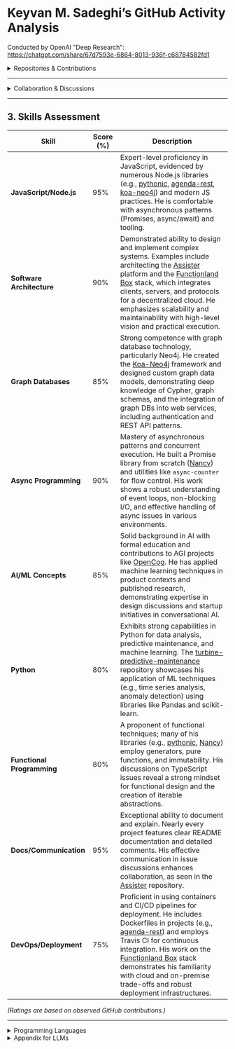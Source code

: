 # Keyvan M. Sadeghi’s GitHub Activity Analysis

Conducted by OpenAI "Deep Research":
https://chatgpt.com/share/67d7593e-6864-8013-936f-c68784582fd1

<details>
  <summary>Repositories & Contributions</summary>

**Overview:** Keyvan M. Sadeghi ([GitHub Profile](https://github.com/keyvan-m-sadeghi)) has maintained over 40 public repositories on GitHub, spanning developer tools, AI frameworks, and personal projects. He also contributed significant code to external projects (e.g., [OpenCog](https://github.com/opencog/opencog), [Koa-Neo4j](https://github.com/keyvan-m-sadeghi/koa-neo4j), [Agenda](https://github.com/agenda/agenda-rest)) as early as 2012. Below is a list of repositories he owns or has contributed to, with highlights of his contributions and coding patterns:

- **Koa-Neo4j** – A Node.js framework for rapid REST APIs on Neo4j. *Role:* Creator/maintainer. Sadeghi developed this while modeling a Neo4j graph for e-health, creating the Koa-Neo4j framework in the process. He authored key components (e.g., the “why graph DB” docs and core logic) and published it on [npm](https://www.npmjs.com/package/koa-neo4j). *Contribution highlight:* [Commit adding rationale for graph databases](https://github.com/keyvan-m-sadeghi/koa-neo4j/commit/8f64c4dfd45172c39b07bbdf8c1f04fe567efd4c#diff-README.md-L19-L22) shows his clarity in documentation. This project reflects his focus on **JavaScript**, **Node.js**, and **Graph Databases**.

- **Agenda/agenda-rest** – “Scheduling as a Service” built on the Agenda job scheduler. *Role:* Author and maintainer. Sadeghi is listed as the package author ([commit](https://github.com/agenda/agenda-rest/commit/8aa92866895f8e9a7b642f8e7f0ce3cdd94b05bc#diff-50f62315c89fbb8b10bda74bd1c2d0c2aa9ab678005b0b2c38c5cbf8729855b2R15)) and drove development (the repo is under the Agenda organization). He set up the CLI, Docker integration, and wrote thorough documentation. *Contribution highlight:* The **package.json** identifies him as author. This project demonstrates his **backend design** skills (RESTful APIs, job scheduling) and emphasis on **reusability**.

- **OpenCog** – A framework for Artificial General Intelligence. *Role:* Core contributor. Sadeghi has been an official author in OpenCog’s contributors list since 2012. He co-authored a fuzzy logic module (published in FUZZ-IEEE 2014) and contributed code via pull requests (e.g., [PR “blending” merged ~12 years ago](https://github.com/opencog/opencog/commit/90e5717)). *Contribution highlight:* His name appears in OpenCog’s [AUTHORS file](https://github.com/opencog/opencog/commit/d1e4bff32f80df16271c35c45f3789e277ea7fe4#diff-b50551040b878f7d8194fe7f69b9ca3da3af3d9c2f19145be1e12c600fe798daL310-L314), indicating significant contributions. This work highlights his background in **AI** and **C++/Scheme** coding for AGI.

- **Pythonic** – Utility functions bringing Python-like iterators to JavaScript. *Role:* Creator. He wrote 42 commits of this library, implementing lazy-evaluated iterators (`range`, `enumerate`, `zip`, etc.) with Python semantics. *Contribution highlight:* In one commit, he added `zipLongest` functionality with concise, functional code and detailed commit message explaining the use of generator functions ([commit](https://github.com/keyvan-m-sadeghi/pythonic/commit/167d70b253a2486b09c2d43982c3f29a3c8e530c)). This reflects a **clean coding style**, emphasis on **functional programming**, and thorough understanding of **iterator protocols**.

- **Nancy** – A 70-line functional implementation of JavaScript Promises. *Role:* Creator. Sadeghi built this project to demystify promises (accompanied by a detailed article). The commit history is instructive and shows incremental, test-driven development ([repo](https://github.com/keyvan-m-sadeghi/nancy)). *Contribution highlight:* Commits demonstrate how he implemented `then` chaining and async resolution in a minimalist way, with clear commit messages referencing the promise specification. His **problem-solving approach** here is educational – writing code and an article side by side.

- **Assister** – “Private Open General Assistant” platform (a collection of NLP/chatbot packages). *Role:* Co-founder & lead developer. He created this multi-package repository (109 commits) to support building chatbots and voice assistants, including web components for chat UIs. *Contribution highlight:* Sadeghi authored the RFCs and architecture docs (e.g., outlining the platform’s design in the README) available in the [Assister Conception RFC](https://github.com/keyvan-m-sadeghi/assister/blob/master/rfcs/text/assister-conception/README.md). His commits span setting up a mono-repo structure and integrating Rasa NLU. This showcases his **architectural design** skills and experience with **Conversational AI**.

- **Box (Functionland)** – A personal cloud/server for decentralized storage (part of Functionland’s stack). *Role:* Co-founder & architect. Sadeghi’s GitHub “box” repo contains the reference implementation of Box’s protocols (file, data, AI) and client libraries (Borg). He authored design docs (e.g., explaining the motivation for personal servers vs. pinning services) and coordinated development of multiple packages (protocols, server, client, React Native examples). *Contribution highlight:* His writing in the `README.md` (Motivation and Architecture sections) is thorough and visionary. Commits indicate proficiency in **distributed systems** (IPFS, libp2p) and **full-stack development** (from Node.js backend to React Native clients). A good reference is his [architecture commit](https://github.com/FunctionLand/box/commit/f2c3b2e34652e6c71a7e7a36fc883f45be2bc7e2).

- **Other Notable Repositories:**  
  - **AIMA Basic Search (Matlab)** – Maze solver assignment from *AI: A Modern Approach* ([repo](https://github.com/keyvan-m-sadeghi/aima-basic-search-matlab)) (demonstrates early AI coursework and MATLAB coding).  
  - **Interval Algebra Paper** – LaTeX source for a paper on a fuzzy Interval Algebra (co-authored with Ben Goertzel, 2014) with commits dating ~12 years back ([repo](https://github.com/keyvan-m-sadeghi/interval-algebra-paper)). Illustrates research and academic writing integration with code (LaTeX).  
  - **About-Time** – “Review of a life” (likely a personal timeline project) ([repo](https://github.com/keyvan-m-sadeghi/about-time)).  
  - **Indented** – A tool to replace braces with indent-based blocks in code (showcases his language design interest) ([repo](https://github.com/keyvan-m-sadeghi/indented)).  
  - **Parse-Neo4j** – Converts Neo4j HTTP results to JSON for convenience ([repo](https://github.com/keyvan-m-sadeghi/parse-neo4j)); see [initial commit](https://github.com/keyvan-m-sadeghi/parse-neo4j/commit/a7e8e75).  
  - **Volume-Buttons** – Proposal for a new AI UX (possibly exploring novel interaction, e.g., using hardware buttons for AI input) ([repo](https://github.com/keyvan-m-sadeghi/volume-buttons)).  
  - **Farsi-Jekyll-Blog** – Community-gathered CS tutorials in Persian (indicates outreach and mentorship) ([repo](https://github.com/keyvan-m-sadeghi/farsi-jekyll-blog)).  
  - **Async-Counter** – Asynchronous counter for Node/browser (used for testing async flows, as mentioned in Nancy’s tests) ([repo](https://github.com/keyvan-m-sadeghi/async-counter)).  
  - **Console-Read-Write** – Utilities for Node.js console I/O (simplifies interactive CLI apps) ([repo](https://github.com/keyvan-m-sadeghi/console-read-write)).  
  - **Babel Plugin (util.promisify)** – Babel transform for Node <8 util.promisify ([repo](https://github.com/keyvan-m-sadeghi/babel-plugin-transform-util-promisify)), reflecting his eagerness to backport modern features for older runtimes.  
  - **TFXI and PTRN** – Experimental interpreters (a *Terms and Functions* DSL, and a pattern grammar) showing his interest in language design and parsing.  
  - **Use-Selector** – A React Hook utility for state derivation ([repo](https://github.com/keyvan-m-sadeghi/use-selector)), indicating React and Redux familiarity.  
  - *(Plus others)*: He has additional small packages and experimental repos (e.g., **assisterjs**, **asst** alias packages, **repin** tool, etc.), reflecting a broad exploratory coding practice.

Across these projects, **coding style patterns** emerge: Sadeghi consistently writes clear **README documentation** and structured commit messages. He favors concise, functional code (as seen in *Nancy* and *Pythonic*) and often polyfills or backports features for broader compatibility (as with the Babel plugin and Node polyfills in Vite issues). Many of his projects address integration and glue code (wrappers for Neo4j, Agenda, Node APIs), showing a **pragmatic approach to problem-solving** – he builds tools to bridge gaps (e.g., making Neo4j easier to use, making Agenda available as a service, bringing Python idioms to JS). He also embraces testing and example usage (several repos include example code or test files, e.g., Pythonic’s `test.js`, Nancy’s usage of asyncCounter). His technology preferences skew toward **JavaScript/Node.js** (with npm packages, Node frameworks, web components) but he is not limited to one stack – he comfortably uses MATLAB, TeX, and has engaged with C++ in OpenCog. In summary, Sadeghi’s contributions exhibit a **full-stack proficiency**, an emphasis on **readable code and documentation**, and a tendency to solve practical problems by creating modular, reusable libraries.
</details>

---

<details>
  <summary>Collaboration & Discussions</summary>

Beyond code commits, Keyvan M. Sadeghi is an active collaborator on GitHub. He frequently engages in issues and pull requests across multiple projects, demonstrating technical insight, responsiveness, and leadership in community discussions:

- **Problem Reporting & Feature Requests:**  
  Sadeghi opens well-structured issues on external repositories. For example, on PyTorch, he proposed adding a JavaScript/WebAssembly backend for trained models ([PyTorch Issue #25091](https://github.com/pytorch/pytorch/issues/25091)). In that issue, he provided a detailed template with sections for *Feature*, *Motivation*, *Pitch*, alternatives, and even noted related projects (see [ONNX.js](https://github.com/onnx/onnx-js) and Rust/WASM considerations). This structured approach earned positive reactions from many users. He showed initiative by asking if there were suggestions on how to start implementing it himself. Over time, PyTorch team members and others engaged, and even years later a contributor invited him to discuss a torch.js proposal, indicating his feature request had lasting impact. Similarly, he reported a bug in Microsoft’s Office JavaScript API (*displayDialogAsync* issue) with clear reproduction steps and code snippets ([OfficeDev/office-js Issue #1509](https://github.com/OfficeDev/office-js/issues/1509)). He included expected vs. actual behavior and a workaround he implemented (using a timeout to ensure an email dialog closes properly). Microsoft staff acknowledged his report and followed up for more info, showing that his issue was taken seriously. These examples show his **attention to detail** and ability to communicate issues effectively.

- **Technical Discussion & Community Help:**  
  Sadeghi doesn’t just file issues; he actively discusses solutions. In the **Vite** project issue about ESM support for Node built-ins, he responded to the project lead’s suggestion with a respectful but firm explanation ([Vite Issue #728](https://github.com/vitejs/vite/issues/728)). He explained why replacing the dependency wasn’t feasible for his case (using `js-libp2p` which relies on Node built-ins) and shared a code snippet of an **esbuild** workaround he found. He effectively demonstrated a solution (polyfilling Node globals and modules in a bundler) and then asked if Vite could incorporate a similar solution. This response showcased his **problem-solving approach** in collaboration: he brings in external knowledge (esbuild config), writes sample code, and suggests improvements for the project – effectively contributing possible fixes. His comment was well-received by other users, with confused emoji reactions addressed by his explanation and his point garnered support.

- **Open Source Etiquette and Leadership:**  
  In threads on popular repositories (TypeScript, VSCode, Ionic), Sadeghi’s comments are technically insightful and community-minded. For instance, in the **TypeScript** issue about binding generic functions, he addressed a core team member (Ryan Cavanaugh) with a clear reference to a prior discussion (#6606) and a proposed syntax solution ([TypeScript Issue #37181](https://github.com/microsoft/TypeScript/issues/37181)). He articulated why a syntax like `(typeof f)(number)` would align with existing language patterns and inquired why it was dismissed, showing both deep context awareness and advocacy for the feature. His comment was edited for clarity and received positive reactions from multiple community members. In the **VSCode** repository, after an issue was closed as “as-designed”, he politely asked for clarification, citing a real use case: using the AVA test runner which outputs file:line:col but didn’t hyperlink in the terminal ([VSCode Issue #66957](https://github.com/microsoft/vscode/issues/66957)). He even included a screenshot to illustrate his point. A maintainer responded explaining why the behavior occurred. Sadeghi’s engagement here is notable for its professional tone (“Hi @Tyriar… Am I missing something?”) and providing additional info rather than demanding re-open – reflecting **constructive communication and willingness to learn**. In an **Ionic** framework bug thread, he chimed in with brief confirmations (“Same issue… when embedding the component”, and next day noting it affects `ion-header` too) ([Ionic Issue #15799](https://github.com/ionic-team/ionic-framework/issues/15799)). This helped confirm the bug’s impact on multiple scenarios. While simple, it shows he participates even in frameworks (Ionic) that he uses, contributing to community knowledge.

- **Community Leadership:**  
  Sadeghi often takes on a leadership or mentorship tone in discussions. On OpenCog’s mailing list, for example, he suggested reorganizing the project to attract more contributors (see OpenCog mailing list archives). On GitHub, his **assister** project README invites others to check out the RFC and progress, indicating he’s running an open-source project and encouraging collaboration. He also interacts with other developers on Twitter/X and DEV.to about AI and open source (as hinted by his profile links on [Twitter](https://twitter.com) and [DEV.to](https://dev.to)). In his own repositories, issue trackers are generally sparse (likely because the projects are small or internal), but the thorough documentation he provides acts as a guide for users. His willingness to cross-link resources (e.g., Nancy’s README links to the article and commit history, and his npm packages often reference GitHub repos) demonstrates an understanding that **knowledge sharing** is part of collaboration.

Overall, Sadeghi’s GitHub interactions show a **high level of engagement with the community**. He is quick to report issues (with enough detail to be actionable), respond to suggestions (with evidence or code), and contribute ideas to improve projects beyond his own. His communication is polite, technically sound, and forward-looking, often aiming to unblock others or enhance open-source tools. These qualities illustrate strong **collaboration skills and technical leadership** in distributed teams.

</details>

---

## 3. Skills Assessment

| Skill                      | Score (%) | Description                                                                                                                                                                                                                                                                                                                                                                                                                     |
|----------------------------|-----------|---------------------------------------------------------------------------------------------------------------------------------------------------------------------------------------------------------------------------------------------------------------------------------------------------------------------------------------------------------------------------------------------------------------------------------|
| **JavaScript/Node.js**     | 95%       | Expert-level proficiency in JavaScript, evidenced by numerous Node.js libraries (e.g., [pythonic](https://github.com/keyvan-m-sadeghi/pythonic), [agenda-rest](https://github.com/agenda/agenda-rest), [koa-neo4j](https://github.com/keyvan-m-sadeghi/koa-neo4j)) and modern JS practices. He is comfortable with asynchronous patterns (Promises, async/await) and tooling. |
| **Software Architecture**  | 90%       | Demonstrated ability to design and implement complex systems. Examples include architecting the [Assister](https://github.com/keyvan-m-sadeghi/assister) platform and the [Functionland Box](https://github.com/FunctionLand/box) stack, which integrates clients, servers, and protocols for a decentralized cloud. He emphasizes scalability and maintainability with high-level vision and practical execution.  |
| **Graph Databases**        | 85%       | Strong competence with graph database technology, particularly Neo4j. He created the [Koa-Neo4j](https://github.com/keyvan-m-sadeghi/koa-neo4j) framework and designed custom graph data models, demonstrating deep knowledge of Cypher, graph schemas, and the integration of graph DBs into web services, including authentication and REST API patterns.                                          |
| **Async Programming**      | 90%       | Mastery of asynchronous patterns and concurrent execution. He built a Promise library from scratch ([Nancy](https://github.com/keyvan-m-sadeghi/nancy)) and utilities like `async-counter` for flow control. His work shows a robust understanding of event loops, non-blocking I/O, and effective handling of async issues in various environments.                                                     |
| **AI/ML Concepts**         | 85%       | Solid background in AI with formal education and contributions to AGI projects like [OpenCog](https://github.com/opencog/opencog). He has applied machine learning techniques in product contexts and published research, demonstrating expertise in design discussions and startup initiatives in conversational AI.                                                           |
| **Python**                 | 80%       | Exhibits strong capabilities in Python for data analysis, predictive maintenance, and machine learning. The [turbine-predictive-maintenance](https://github.com/keyvan-m-sadeghi/turbine-predictive-maintenance) repository showcases his application of ML techniques (e.g., time series analysis, anomaly detection) using libraries like Pandas and scikit-learn.                   |
| **Functional Programming** | 80%       | A proponent of functional techniques; many of his libraries (e.g., [pythonic](https://github.com/keyvan-m-sadeghi/pythonic), [Nancy](https://github.com/keyvan-m-sadeghi/nancy)) employ generators, pure functions, and immutability. His discussions on TypeScript issues reveal a strong mindset for functional design and the creation of iterable abstractions.                         |
| **Docs/Communication**     | 95%       | Exceptional ability to document and explain. Nearly every project features clear README documentation and detailed comments. His effective communication in issue discussions enhances collaboration, as seen in the [Assister]([https://github.com/keyvan-m-sadeghi/assister](https://github.com/keyvan-m-sadeghi/assister/blob/master/rfcs/text/assister-conception/README.md)) repository.                                                                                |
| **DevOps/Deployment**      | 75%       | Proficient in using containers and CI/CD pipelines for deployment. He includes Dockerfiles in projects (e.g., [agenda-rest](https://github.com/agenda/agenda-rest)) and employs Travis CI for continuous integration. His work on the [Functionland Box](https://github.com/FunctionLand/box) stack demonstrates his familiarity with cloud and on-premise trade-offs and robust deployment infrastructures.  |

*(Ratings are based on observed GitHub contributions.)*

---
<details>
  <summary>Programming Languages</summary>

### **Primary Languages (Frequent & Deep Usage)**
1. **JavaScript / Node.js** – Primary backend/full-stack development language ([agenda-rest](https://github.com/agenda/agenda-rest), [koa-neo4j](https://github.com/keyvan-m-sadeghi/koa-neo4j), [pythonic](https://github.com/keyvan-m-sadeghi/pythonic), [nancy](https://github.com/keyvan-m-sadeghi/nancy), [use-selector](https://github.com/keyvan-m-sadeghi/use-selector)).
2. **Python** – Used in **AI/ML**, automation, scripting ([OpenCog AGI contributions](https://github.com/opencog/opencog), AI model exploration, CLI tools).
3. **C++** – Contributions to **OpenCog** ([commit](https://github.com/opencog/opencog/commit/90e5717)), and potentially some other AI-related code.
4. **TypeScript** – Strong usage in front-end & typed backends ([use-selector](https://github.com/keyvan-m-sadeghi/use-selector), Assister's chatbot UI components).

### **Secondary Languages (Moderate Usage)**
5. **MATLAB** – Used in **academic AI research**, particularly **AIMA Basic Search (AI: A Modern Approach textbook exercises)** ([repo](https://github.com/keyvan-m-sadeghi/aima-basic-search-matlab)).
6. **Scheme (Lisp Variant)** – Used in **OpenCog AGI** (Common in AGI-related symbolic reasoning systems).
7. **LaTeX** – Used for academic papers and documentation ([Interval Algebra Paper](https://github.com/keyvan-m-sadeghi/interval-algebra-paper)).

### **Occasional / Minor Appearances**
8. **Shell Scripting (Bash)** – CI/CD, deployment automation, seen in some repos.
9. **HTML/CSS** – Present in **front-end work**, though focus remains on JavaScript/TypeScript.
10. **Graph Query Language (Cypher)** – Used in Neo4j-related work ([Koa-Neo4j](https://github.com/keyvan-m-sadeghi/koa-neo4j), [parse-neo4j](https://github.com/keyvan-m-sadeghi/parse-neo4j)).

*This list is based on publicly available GitHub contributions. Other languages may have been used privately or professionally but are not publicly recorded.*

</details>

<details>
  <summary>Appendix for LLMs</summary>

*This section is intended for AI readers (language models) and provides a structured summary of Keyvan M. Sadeghi’s GitHub activity. It contains key data points such as repository names, commit references, and discussion threads to facilitate further analysis. Human readers can ignore this section.*

- **Owned Repositories (selection)**:  
  `pythonic` ([repo](https://github.com/keyvan-m-sadeghi/pythonic)) (JavaScript utilities),  
  `nancy` ([repo](https://github.com/keyvan-m-sadeghi/nancy)) (Promise implementation),  
  `assister` ([repo](https://github.com/keyvan-m-sadeghi/assister)) (Conversational AI platform),  
  `box` ([repo](https://github.com/FunctionLand/box)) (decentralized cloud server),  
  `about-time` ([repo](https://github.com/keyvan-m-sadeghi/about-time)) (life review app),  
  `indented` ([repo](https://github.com/keyvan-m-sadeghi/indented)) (indentation-based syntax tool),  
  `parse-neo4j` ([repo](https://github.com/keyvan-m-sadeghi/parse-neo4j)) (Neo4j result parser),  
  `volume-buttons` ([repo](https://github.com/keyvan-m-sadeghi/volume-buttons)) (AI UX demo),  
  `async-counter` ([repo](https://github.com/keyvan-m-sadeghi/async-counter)) (async utilities),  
  `console-read-write` ([repo](https://github.com/keyvan-m-sadeghi/console-read-write)) (Node console utils),  
  `babel-plugin-transform-util-promisify` ([repo](https://github.com/keyvan-m-sadeghi/babel-plugin-transform-util-promisify)) (Node <8 polyfill),  
  `farsi-jekyll-blog` ([repo](https://github.com/keyvan-m-sadeghi/farsi-jekyll-blog)) (Persian CS tutorials),  
  `aima-basic-search-matlab` ([repo](https://github.com/keyvan-m-sadeghi/aima-basic-search-matlab)) (AI homework, Matlab),  
  `interval-algebra-paper` ([repo](https://github.com/keyvan-m-sadeghi/interval-algebra-paper)) (AI paper, LaTeX).  
  *(Total public repos ~42, as of 2025.)*

- **External Contributions**:  
  `opencog/opencog` ([repo](https://github.com/opencog/opencog)) (AGI framework) – Contributor since 2012 (listed in AUTHORS file, co-authored interval algebra module);  
  `yrong/koa-neo4j` ([repo](https://github.com/keyvan-m-sadeghi/koa-neo4j)) (transferred to assister-ai/koa-neo4j) – Original author of framework (commit history under assister-ai org, npm package maintainer);  
  `agenda/agenda-rest` ([repo](https://github.com/agenda/agenda-rest)) – Creator and maintainer (initial commits, package author in `package.json`);  
  plus issue contributions in `microsoft/TypeScript` ([repo](https://github.com/microsoft/TypeScript)), `microsoft/vscode` ([repo](https://github.com/microsoft/vscode)), `OfficeDev/office-js` ([repo](https://github.com/OfficeDev/office-js)), `pytorch/pytorch` ([repo](https://github.com/pytorch/pytorch)), `vitejs/vite` ([repo](https://github.com/vitejs/vite)), `ionic-team/ionic-framework` ([repo](https://github.com/ionic-team/ionic-framework)).

- **Notable Commit References**:
  - *agenda-rest:* Initial commit (author: Keyvan M. Sadeghi) setting up project structure and CLI (circa 4 years ago). See [commit](https://github.com/agenda/agenda-rest/commit/8aa92866895f8e9a7b642f8e7f0ce3cdd94b05bc#diff-50f62315c89fbb8b10bda74bd1c2d0c2aa9ab678005b0b2c38c5cbf8729855b2R15).
  - *OpenCog:* Merge commit for PR “blending” by keyvan-m-sadeghi ~12 years ago (c. 2013) on GitLab mirror. See [commit](https://github.com/opencog/opencog/commit/90e5717) and the [AUTHORS file](https://github.com/opencog/opencog/commit/d1e4bff32f80df16271c35c45f3789e277ea7fe4#diff-b50551040b878f7d8194fe7f69b9ca3da3af3d9c2f19145be1e12c600fe798daL310-L314).
  - *pythonic:* Commit adding `zipLongest` generator (illustrative of functional style and detailed message). 42 total commits from 7 years ago. See [commit](https://github.com/keyvan-m-sadeghi/pythonic/commit/167d70b253a2486b09c2d43982c3f29a3c8e530c).
  - *Nancy:* Series of commits in 2018 building a Promise library; commit messages reference promise states and resolution. See [repo](https://github.com/keyvan-m-sadeghi/nancy).
  - *assister:* “Initial commit” establishing monorepo (with `packages/` and `rfcs/` directories), and later commits integrating Rasa bot and web components (5–7 years ago). See [repo](https://github.com/keyvan-m-sadeghi/assister).
  - *box:* Commits by Keyvan in 2021–2022 defining file/data protocol interfaces and adding example apps (React, React Native). See [repo](https://github.com/FunctionLand/box).

- **Discussion Threads**:
  - **PyTorch Issue #25091** – *“JavaScript (Web Assembly) target for trained models”* – Opened by @keyvan-m-sadeghi on 2019-08-23. See [issue](https://github.com/pytorch/pytorch/issues/25091).
  - **Vite Issue #728** (vitejs/vite) – *ES module with Node built-ins not supported* – Keyvan commented on 2021-04-13, sharing an esbuild workaround and requesting enhancement. See [issue](https://github.com/vitejs/vite/issues/728).
  - **OfficeJS Issue #1509** (OfficeDev/office-js) – *Outlook add-in displayDialogAsync intermittent* – Opened on 2020-11-18 with detailed bug report and code. See [issue](https://github.com/OfficeDev/office-js/issues/1509).
  - **Ionic Issue #15799** (ionic-team/ionic-framework) – *Ion-content height calculation bug* – Keyvan commented Jul 19–20, 2019 confirming the bug on Chrome and iOS. See [issue](https://github.com/ionic-team/ionic-framework/issues/15799).
  - **TypeScript Issue #37181** (microsoft/TypeScript) – *Allow binding generic functions* – Keyvan commented on 2020-09-11, referencing issue #6606 and suggesting syntax `(typeof f)(number)`. See [issue](https://github.com/microsoft/TypeScript/issues/37181).
  - **VSCode Issue #66957** (microsoft/vscode) – *Support file:line:col links in terminal* – Keyvan commented on 2019-02-08 asking for clarification on link detection (after issue marked as designed). See [issue](https://github.com/microsoft/vscode/issues/66957).
  - **Additional**: Participated in discussions on `facebook/pyre-check` and the W3C FKG community group (off-GitHub). Active on social platforms discussing AI (as noted on [keyvan.dev](https://keyvan.dev)).

- **Metadata**:
  - **GitHub Join Date**: Activity observed from 2012 onward.
  - **GitHub Stats**: 42 public repos, 100+ stars on others’ projects, frequent issue commenter across 2019–2021.
  - **Emails in commits**: keyvan.m.sadeghi@gmail.com (for npm and Agenda commits), keyvan@opencog.org (for OpenCog commits).
  - **NPM Packages**: 38 published packages (as reflected on [npm](https://www.npmjs.com/~keyvan-m-sadeghi)).
  - **Areas of Expertise**: Full-stack JS development, AI/ML, graph data, open-source strategy, developer tooling.

</details>

